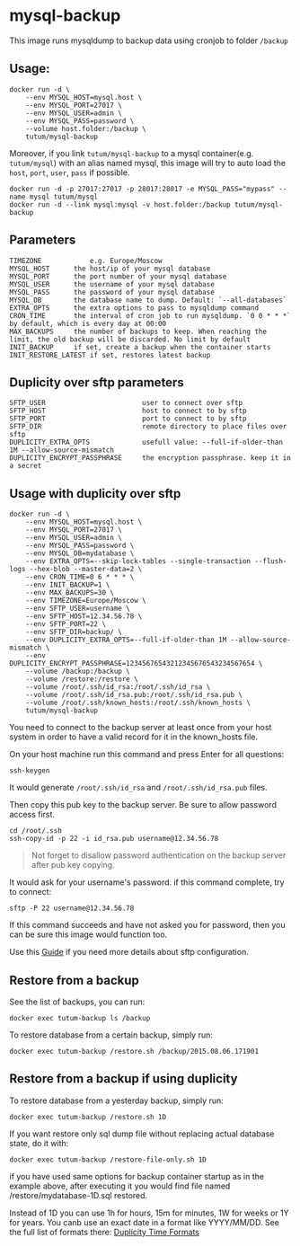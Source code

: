 # mysql-backup

This image runs mysqldump to backup data using cronjob to folder `/backup`

## Usage:

    docker run -d \
        --env MYSQL_HOST=mysql.host \
        --env MYSQL_PORT=27017 \
        --env MYSQL_USER=admin \
        --env MYSQL_PASS=password \
        --volume host.folder:/backup \
        tutum/mysql-backup

Moreover, if you link `tutum/mysql-backup` to a mysql container(e.g. `tutum/mysql`) with an alias named mysql, this image will try to auto load the `host`, `port`, `user`, `pass` if possible.

    docker run -d -p 27017:27017 -p 28017:28017 -e MYSQL_PASS="mypass" --name mysql tutum/mysql
    docker run -d --link mysql:mysql -v host.folder:/backup tutum/mysql-backup

## Parameters

    TIMEZONE	        e.g. Europe/Moscow
    MYSQL_HOST      the host/ip of your mysql database
    MYSQL_PORT      the port number of your mysql database
    MYSQL_USER      the username of your mysql database
    MYSQL_PASS      the password of your mysql database
    MYSQL_DB        the database name to dump. Default: `--all-databases`
    EXTRA_OPTS      the extra options to pass to mysqldump command
    CRON_TIME       the interval of cron job to run mysqldump. `0 0 * * *` by default, which is every day at 00:00
    MAX_BACKUPS     the number of backups to keep. When reaching the limit, the old backup will be discarded. No limit by default
    INIT_BACKUP     if set, create a backup when the container starts
    INIT_RESTORE_LATEST if set, restores latest backup

## Duplicity over sftp parameters

	SFTP_USER                        user to connect over sftp
	SFTP_HOST                        host to connect to by sftp
	SFTP_PORT                        port to connect to by sftp
	SFTP_DIR                         remote directory to place files over sftp
	DUPLICITY_EXTRA_OPTS             usefull value: --full-if-older-than 1M --allow-source-mismatch
	DUPLICITY_ENCRYPT_PASSPHRASE     the encryption passphrase. keep it in a secret

## Usage with duplicity over sftp

    docker run -d \
        --env MYSQL_HOST=mysql.host \
        --env MYSQL_PORT=27017 \
        --env MYSQL_USER=admin \
        --env MYSQL_PASS=password \
		--env MYSQL_DB=mydatabase \
		--env EXTRA_OPTS=--skip-lock-tables --single-transaction --flush-logs --hex-blob --master-data=2 \
		--env CRON_TIME=0 6 * * * \
		--env INIT_BACKUP=1 \
		--env MAX_BACKUPS=30 \
		--env TIMEZONE=Europe/Moscow \
		--env SFTP_USER=username \
		--env SFTP_HOST=12.34.56.78 \
		--env SFTP_PORT=22 \
		--env SFTP_DIR=backup/ \
		--env DUPLICITY_EXTRA_OPTS=--full-if-older-than 1M --allow-source-mismatch \
		--env DUPLICITY_ENCRYPT_PASSPHRASE=12345676543212345676543234567654 \
        --volume /backup:/backup \
		--volume /restore:/restore \
		--volume /root/.ssh/id_rsa:/root/.ssh/id_rsa \
		--volume /root/.ssh/id_rsa.pub:/root/.ssh/id_rsa.pub \
		--volume /root/.ssh/known_hosts:/root/.ssh/known_hosts \
        tutum/mysql-backup

You need to connect to the backup server at least once from your host system in order to have a valid record for it in the known_hosts file.

On your host machine run this command and press Enter for all questions:

    ssh-keygen

It would generate `/root/.ssh/id_rsa` and `/root/.ssh/id_rsa.pub` files.

Then copy this pub key to the backup server. Be sure to allow password access first.

    cd /root/.ssh
    ssh-copy-id -p 22 -i id_rsa.pub username@12.34.56.78

> Not forget to disallow password authentication on the backup server after pub key copying.

It would ask for your username's password. if this command complete, try to connect:

    sftp -P 22 username@12.34.56.78

If this command succeeds and have not asked you for password, then you can be sure this image would function too.

Use this [Guide](www.jscape.com/blog/setting-up-sftp-public-key-authentication-caommand-line) if you need more details about sftp configuration.

## Restore from a backup

See the list of backups, you can run:

    docker exec tutum-backup ls /backup

To restore database from a certain backup, simply run:

    docker exec tutum-backup /restore.sh /backup/2015.08.06.171901

## Restore from a backup if using duplicity

To restore database from a yesterday backup, simply run:

    docker exec tutum-backup /restore.sh 1D

If you want restore only sql dump file without replacing actual database state, do it with:

    docker exec tutum-backup /restore-file-only.sh 1D

if you have used same options for backup container startup as in the example above, 
after executing it you would find file named /restore/mydatabase-1D.sql restored.

Instead of 1D you can use 1h for hours, 15m for minutes, 1W for weeks or 1Y for years.
You canb use an exact date in a format like YYYY/MM/DD. See the full list of formats there:
[Duplicity Time Formats](http://duplicity.nongnu.org/duplicity.1.html#sect8)
